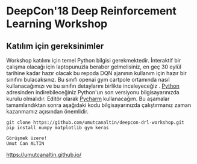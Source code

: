 # DeepCon'18 Deep Reinforcement Learning Workshop


## Katılım için gereksinimler

Workshop katılımı için temel Python bilgisi gerekmektedir. İnteraktif bir çalışma olacağı için laptopunuzla beraber gelmelisiniz, en geç 30 eylül tarihine kadar hazır olacak bu repoda DQN ajanının kullanım için hazır bir sınıfını bulacaksınız. Bu sınıfı openai gym cartpole ortamında nasıl kullanacağımızı ve bu sınıfın detaylarını birlikte inceleyeceğiz . [Python](https://www.python.org/downloads/) adresinden indirebileceğiniz Python'un son versiyonu bilgisayarınızda kurulu olmalıdır. Editör olarak [Pycharm](https://www.jetbrains.com/pycharm/) kullanacağım. Bu aşamalar tamamlandıktan sonra aşağıdaki kodu bilgisayarınızda çalıştırmanız zaman kazanmamız açısından önemlidir.

```
git clone https://github.com/umutcanaltin/deepcon-drl-workshop.git
pip install numpy matplotlib gym keras 
```

	Görüşmek üzere!
	Umut Can ALTIN
https://umutcanaltin.github.io/
